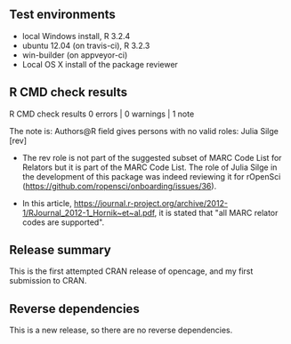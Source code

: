 ## Test environments
* local Windows install, R 3.2.4
* ubuntu 12.04 (on travis-ci), R 3.2.3
* win-builder (on appveyor-ci)
* Local OS X install of the package reviewer

## R CMD check results

R CMD check results
0 errors | 0 warnings | 1 note

The note is:
Authors@R field gives persons with no valid roles:
  Julia Silge [rev]
  
* The rev role is not part of the suggested subset of MARC Code List for Relators but it is part of the MARC Code List. The role of Julia Silge in the development of this package was indeed reviewing it for rOpenSci (https://github.com/ropensci/onboarding/issues/36).

* In this article, https://journal.r-project.org/archive/2012-1/RJournal_2012-1_Hornik~et~al.pdf, it is stated that "all MARC relator codes are supported".

## Release summary

This is the first attempted CRAN release of opencage, and my first submission to CRAN.

## Reverse dependencies

This is a new release, so there are no reverse dependencies.
